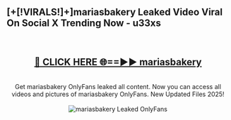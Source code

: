 <h2>[+[!VIRALS!]+]mariasbakery Leaked Video Viral On Social X Trending Now - u33xs</h2>
<br>
<div align="center">
<h2><a href="https://libra.edu.pl?mariasbakery" rel="nofollow">🔴 CLICK HERE 🌐==►► mariasbakery</a></h2>
<br>
Get mariasbakery OnlyFans leaked all content. Now you can access all videos and pictures of mariasbakery OnlyFans. New Updated Files 2025!
<br>
<br>
<a href="https://libra.edu.pl?mariasbakery" rel="nofollow" data-target="animated-image.originalLink"><img src="https://i.ibb.co.com/WyWwxjT/player-gif2.gif" alt="mariasbakery Leaked OnlyFans" style="max-width: 100%; display: inline-block;" data-target="animated-image.originalImage"></a>
</div>
<br>